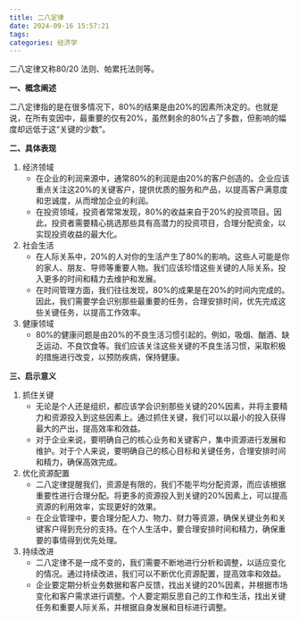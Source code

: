 ```yaml
---
title: 二八定律
date: 2024-09-16 15:57:21
tags:
categories: 经济学
---
```


二八定律又称80/20 法则、帕累托法则等。

<!-- more -->

**一、概念阐述**

二八定律指的是在很多情况下，80%的结果是由20%的因素所决定的。也就是说，在所有变因中，最重要的仅有20%，虽然剩余的80%占了多数，但影响的幅度却远低于这“关键的少数”。

**二、具体表现**

1. 经济领域
   - 在企业的利润来源中，通常80%的利润是由20%的客户创造的。企业应该重点关注这20%的关键客户，提供优质的服务和产品，以提高客户满意度和忠诚度，从而增加企业的利润。
   - 在投资领域，投资者常常发现，80%的收益来自于20%的投资项目。因此，投资者需要精心挑选那些具有高潜力的投资项目，合理分配资金，以实现投资收益的最大化。
2. 社会生活
   - 在人际关系中，20%的人对你的生活产生了80%的影响。这些人可能是你的家人、朋友、导师等重要人物。我们应该珍惜这些关键的人际关系，投入更多的时间和精力去维护和发展。
   - 在时间管理方面，我们往往发现，80%的成果是在20%的时间内完成的。因此，我们需要学会识别那些最重要的任务，合理安排时间，优先完成这些关键任务，以提高工作效率。
3. 健康领域
   - 80%的健康问题是由20%的不良生活习惯引起的。例如，吸烟、酗酒、缺乏运动、不良饮食等。我们应该关注这些关键的不良生活习惯，采取积极的措施进行改变，以预防疾病，保持健康。

**三、启示意义**

1. 抓住关键
   - 无论是个人还是组织，都应该学会识别那些关键的20%因素，并将主要精力和资源投入到这些因素上。通过抓住关键，我们可以以最小的投入获得最大的产出，提高效率和效益。
   - 对于企业来说，要明确自己的核心业务和关键客户，集中资源进行发展和维护。对于个人来说，要明确自己的核心目标和关键任务，合理安排时间和精力，确保高效完成。
2. 优化资源配置
   - 二八定律提醒我们，资源是有限的，我们不能平均分配资源，而应该根据重要性进行合理分配。将更多的资源投入到关键的20%因素上，可以提高资源的利用效率，实现更好的效果。
   - 在企业管理中，要合理分配人力、物力、财力等资源，确保关键业务和关键客户得到充分的支持。在个人生活中，要合理安排时间和精力，确保重要的事情得到优先处理。
3. 持续改进
   - 二八定律不是一成不变的，我们需要不断地进行分析和调整，以适应变化的情况。通过持续改进，我们可以不断优化资源配置，提高效率和效益。
   - 企业要定期分析业务数据和客户反馈，找出关键的20%因素，并根据市场变化和客户需求进行调整。个人要定期反思自己的工作和生活，找出关键任务和重要人际关系，并根据自身发展和目标进行调整。